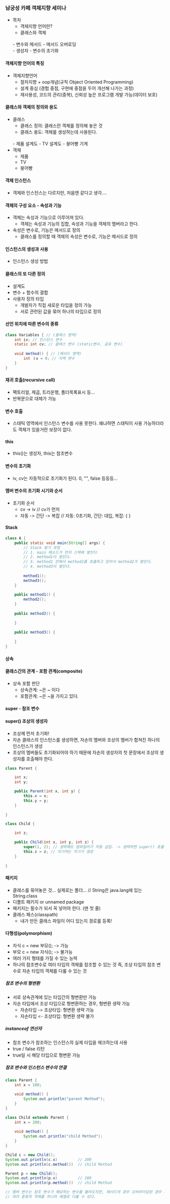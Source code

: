 ### 남궁성 카페 객체지향 세미나
- 목차 
    - 객체지향 언어란?
    - 클래스와 객체
    <br/>
    - 변수와 메서드
    - 메서드 오버로딩
    <br/>
    - 생성자
    - 변수의 초기화
    <br/>

#### 객체지향 언어의 특징
- 객체지향언어 
    - 절차지향 + oop개념(규칙 Object Oriented Programming)
    - 설계 중심 (경험 중점, 구현에 중점을 두어 개선해 나가는 과정)
    - 재사용성, 코드의 관리(중복), 신뢰성 높은 프로그램 개발 가능(데이터 보호)

#### 클래스와 객체의 정의와 용도
- 클래스
    - 클래스 정의: 클래스란 객체를 정의해 놓은 것
    - 클래스 용도: 객체를 생성하는데 사용된다.
    <br/>
    - 제품 설계도
    - TV 설계도
    - 붕어빵 기계
    <br/>
- 객체
    - 제품
    - TV
    - 붕어빵    

#### 객체 인스턴스
- 객체와 인스턴스는 다르지만, 처음엔 같다고 생각....

#### 객체의 구성 요소 - 속성과 기능
- 객체는 속성과 기능으로 이루어져 있다.
    - 객체는 속성과 기능의 집합, 속성과 기능을 객체의 멤버라고 한다.
- 속성은 변수로, 기능은 메서드로 정의
    - 클래스를 정의할 때 객체의 속성은 변수로, 기능은 메서드로 정의
    
#### 인스턴스의 생성과 사용
- 인스턴스 생성 방법

#### 클래스의 또 다른 정의
- 설계도
- 변수 + 함수의 결합
- 사용자 정의 타입
    - 개발자가 직접 새로운 타입을 정의 가능
    - 서로 관련된 값을 묶어 하나의 타입으로 정의
    
#### 선언 위치에 따른 변수의 종류
```java
class Variables { // (클래스 영역)
	int iv; // 인스턴스 변수
	static int cv; // 클래스 변수 (static변수, 공유 변수)
	
	void method() { // (메서드 영역)
		int ㅣv = 0; // 지역 변수 
	}
}
```
    
#### 재귀 호출(recursive call)
- 팩토리얼, 제곱, 트리운행, 폴더목록표시 등... 
- 반복문으로 대체가 가능

#### 변수 호출
- 스태틱 영역에서 인스턴스 변수를 사용 못한다. 왜냐하면 스태틱이 사용 가능하더라도 객체가 있을거란 보장이 없다.

#### this
- this()는 생성자, this는 참조변수

#### 변수의 초기화
- iv, cv는 자동적으로 초기화가 된다. 0, "", false 등등등...

#### 멤버 변수의 초기화 시기와 순서
- 초기화 순서
    - cv -> iv // cv가 먼저
    - 자동 -> 간단 -> 복잡  // 자동: 0초기화, 간단: 대입, 복잡: { }
    
#### Stack
``` java
class A {
	public static void main(String[] args) {
		// Stack 쌓기 과정
		// 1. main 메소드가 먼저 스택에 쌓인다.
		// 2. method1이 쌓인다.
		// 3. method1 안에서 method2를 호출하고 있어서 method2가 쌓인다.
		// 4. method3이 쌓인다. 
		
		method1();
		method3();
	}
	
	public method1() {
		method2();
	}
	
	public method2() {
		
	}
	
	public method3() {
		
	}
}
```

#### 상속

#### 클래스간의 관계 - 포함 관계(composite)
- 상속 포함 판단
    - 상속관계: ~은 ~ 이다
    - 포함관계: ~은 ~을 가지고 있다.
    
    
#### super - 참조 변수

#### super() 조상의 생성자
- 조상께 먼저 초기화!
- 자손 클래스의 인스턴스를 생성하면, 자손의 멤버와 조상의 멤버가 합쳐진 하나의 인스턴스가 생성
- 조상의 멤버들도 초기화되어야 하기 때문에 자손의 생성자의 첫 문장에서 조상의 생성자를 호출해야 한다.

```java
class Parent {

	int x;
	int y;

	public Parent(int x, int y) {
		this.x = x;
		this.y = y;
	}
	
}

class Child {

	int z;

	public Child(int x, int y, int z) {
		super(1, 2); // 생략해도 컴파일러가 자동 삽입. -> 생략하면 super() 호출... // 조상꺼는 조상이 하도록 
		this.z = z; // 자기꺼는 자기가 생성
	}
	
}
```

#### 패키지
- 클래스를 묶어놓은 것... 실제로는 폴더... // String은 java.lang에 있는 String.class
- 디폴트 패키지 or unnamed package
- 패키지는 필수가 되서 꼭 넣어야 한다. (맨 첫 줄)
- 클래스 패스(classpath)
    - 내가 만든 클래스 파일이 어디 있는지 경로를 등록!
    

#### 다형성(polymorphism)
- 자식 c = new 부모(); -> 가능
- 부모 c = new 자식(); -> 불가능
- 여러 가지 형태를 가질 수 있는 능력
- 하나의 참조변수로 여러 타입의 객체를 참조할 수 있는 것 즉, 조상 타입의 참조 변수로 자손 타입의 객체를 다룰 수 있는 것

##### 참조 변수의 형변환
- 서로 상속관계에 있는 타입간의 형변환만 가능
- 자손 타입에서 조상 타입으로 형변환하는 경우, 형변환 생략 가능
    - 자손타입 -> 조상타입: 형변환 생략 가능
    - 자손타입 <- 조상타입: 형변환 생략 불가
    
##### instanceof 연산자
- 참조 변수가 참조하는 인스턴스의 실제 타입을 체크하는데 사용
- true / false 리턴
- true일 시 해당 타입으로 형변환 가능
    
##### 참조 변수와 인스턴스 변수의 연결
```java
class Parent {
	int x = 100;
	
	void method() {
		System.out.println("parent Method");
	}
}

class Child extends Parent {
	int x = 200;
	
	void method() {
		System.out.println("child Method");
	}
}

Child c = new Child();
System.out.println(c.x)			// 200
System.out.println(c.method())	// child Method

Parent p = new Child();
System.out.println(p.x)			// 100
System.out.println(p.method())	// child Method

// 멤버 변수는 참조 변수가 해당하는 변수를 불러오지만, 메서드의 경우 오버라이딩된 경우 자식꺼를 타게 된다.
// 여러 종류의 객체를 하나의 배열로 다룰 수 있다.
```






